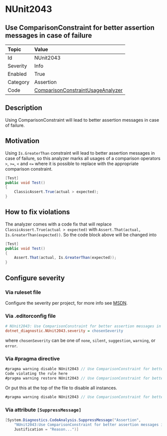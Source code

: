 # NUnit2043

## Use ComparisonConstraint for better assertion messages in case of failure

| Topic    | Value
| :--      | :--
| Id       | NUnit2043
| Severity | Info
| Enabled  | True
| Category | Assertion
| Code     | [ComparisonConstraintUsageAnalyzer](https://github.com/nunit/nunit.analyzers/blob/4.4.0/src/nunit.analyzers/ConstraintUsage/ComparisonConstraintUsageAnalyzer.cs)

## Description

Using ComparisonConstraint will lead to better assertion messages in case of failure.

## Motivation

Using `Is.GreaterThan` constraint will lead to better assertion messages in case of failure,
so this analyzer marks all usages of a comparison operators `>`, `>=`, `<` and `<=`
where it is possible to replace with the appropriate comparison constraint.

```csharp
[Test]
public void Test()
{
    ClassicAssert.True(actual > expected);
}
```

## How to fix violations

The analyzer comes with a code fix that will replace `ClassicAssert.True(actual > expected)` with
`Assert.That(actual, Is.GreaterThan(expected))`. So the code block above will be changed into

```csharp
[Test]
public void Test()
{
    Assert.That(actual, Is.GreaterThan(expected));
}
```

<!-- start generated config severity -->
## Configure severity

### Via ruleset file

Configure the severity per project, for more info see
[MSDN](https://learn.microsoft.com/en-us/visualstudio/code-quality/using-rule-sets-to-group-code-analysis-rules?view=vs-2022).

### Via .editorconfig file

```ini
# NUnit2043: Use ComparisonConstraint for better assertion messages in case of failure
dotnet_diagnostic.NUnit2043.severity = chosenSeverity
```

where `chosenSeverity` can be one of `none`, `silent`, `suggestion`, `warning`, or `error`.

### Via #pragma directive

```csharp
#pragma warning disable NUnit2043 // Use ComparisonConstraint for better assertion messages in case of failure
Code violating the rule here
#pragma warning restore NUnit2043 // Use ComparisonConstraint for better assertion messages in case of failure
```

Or put this at the top of the file to disable all instances.

```csharp
#pragma warning disable NUnit2043 // Use ComparisonConstraint for better assertion messages in case of failure
```

### Via attribute `[SuppressMessage]`

```csharp
[System.Diagnostics.CodeAnalysis.SuppressMessage("Assertion",
    "NUnit2043:Use ComparisonConstraint for better assertion messages in case of failure",
    Justification = "Reason...")]
```
<!-- end generated config severity -->
